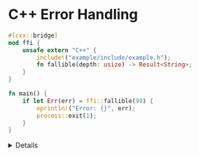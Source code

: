 # C++ Error Handling

```rust
#[cxx::bridge]
mod ffi {
    unsafe extern "C++" {
        include!("example/include/example.h");
        fn fallible(depth: usize) -> Result<String>;
    }
}

fn main() {
    if let Err(err) = ffi::fallible(99) {
        eprintln!("Error: {}", err);
        process::exit(1);
    }
}
```

<details>

* C++ functions declared to return a `Result` will catch any thrown exception on
  the C++ side and return it as an `Err` value to the calling Rust function.

</details>
